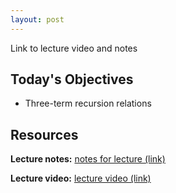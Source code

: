 ```yaml
---
layout: post
---
```


Link to lecture video and notes

## Today's Objectives

* Three-term recursion relations

## Resources
**Lecture notes:** <a target="_parent" href="https://wcasper.github.io/OPSFlectures/notes/lecture3.pdf">notes for lecture (link)</a>

**Lecture video:** <a target="_parent" href="https://www.youtube.com/watch?v=8ran1igQmNA">lecture video (link)</a>



